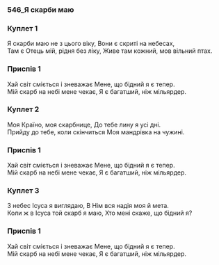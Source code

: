 ### 546_Я скарби маю
### Куплет 1
Я скарби маю не з цього віку, Вони є скриті на небесах,<br/>Там є Отець мій, рідня без ліку, Живе там кожний, мов вільний птах.
### Приспів 1
Хай світ сміється і зневажає Мене, що бідний я є тепер. <br/>Мій скарб на небі мене чекає, Я є багатший, ніж мільярдер.
### Куплет 2
Моя Країно, моя скарбнице, До тебе лину я усі дні.<br/>Прийду до тебе, коли скінчиться Моя мандрівка на чужині.
### Приспів 1
Хай світ сміється і зневажає Мене, що бідний я є тепер. <br/>Мій скарб на небі мене чекає, Я є багатший, ніж мільярдер.
### Куплет 3
З небес Ісуса я виглядаю, В Нім вся надія моя й мета. <br/>Коли ж в Ісуса той скарб я маю, Хто мені скаже, що бідний я?
### Приспів 1
Хай світ сміється і зневажає Мене, що бідний я є тепер. <br/>Мій скарб на небі мене чекає, Я є багатший, ніж мільярдер.

